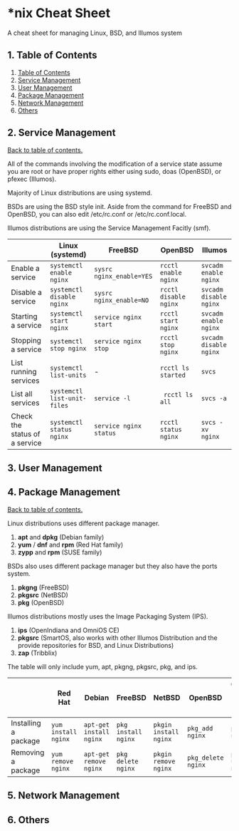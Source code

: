 # \*nix Cheat Sheet

A cheat sheet for managing Linux, BSD, and Illumos system

## 1. Table of Contents

1. [Table of Contents](#1-table-of-contents)
2. [Service Management](#2-service-management)
3. [User Management](#3-user-management)
4. [Package Management](#4-package-management)
5. [Network Management](#5-network-management)
6. [Others](#6-others)

## 2. Service Management

[Back to table of contents.](#1-table-of-contents)

All of the commands involving the modification of a service state assume you are root or have proper rights either using sudo, doas (OpenBSD), or pfexec (Illumos).

Majority of Linux distributions are using systemd.

BSDs are using the BSD style init. Aside from the command for FreeBSD and OpenBSD, you can also edit /etc/rc.conf or /etc/rc.conf.local.

Illumos distributions are using the Service Management Facitly (smf).

|| Linux (systemd) | FreeBSD | OpenBSD | Illumos
| --- | --- | --- | ---  | ---
| Enable a service | `systemctl enable nginx` | `sysrc nginx_enable=YES` | `rcctl enable nginx` | `svcadm enable nginx`
| Disable a service | `systemctl disable nginx` | `sysrc nginx_enable=NO` | `rcctl disable nginx` | `svcadm disable nginx`
| Starting a service | `systemctl start nginx` | `service nginx start` | `rcctl start nginx` | `svcadm enable nginx`
| Stopping a service | `systemctl stop nginx` | `service nginx stop` | `rcctl stop nginx` | `svcadm disable nginx`
| List running services | `systemctl list-units` | - | `rcctl ls started` | `svcs`
| List all services | `systemctl list-unit-files` | `service -l` | ` rcctl ls all` | `svcs -a`
| Check the status of a service | `systemctl status nginx` | `service nginx status` | `rcctl status nginx` | `svcs -xv nginx`



## 3. User Management

## 4. Package Management

[Back to table of contents.](#1-table-of-contents)

Linux distributions uses different package manager.

1. **apt** and **dpkg** (Debian family)
2. **yum** / **dnf** and **rpm** (Red Hat family)
3. **zypp** and **rpm** (SUSE family)

BSDs also uses different package manager but they also have the ports system.

1. **pkgng** (FreeBSD)
2. **pkgsrc** (NetBSD)
3. **pkg** (OpenBSD)

Illumos distributions mostly uses the Image Packaging System (IPS).

1. **ips** (OpenIndiana and OmniOS CE)
2. **pkgsrc** (SmartOS, also works with other Illumos Distribution and the provide repositories for  BSD, and Linux Distributions)
3. **zap** (Tribblix)

The table will only include yum, apt, pkgng, pkgsrc, pkg, and ips.

|| Red Hat | Debian | FreeBSD | NetBSD | OpenBSD | OpenIndiana / OmniOS Community Edition |
| --- | --- | --- | --- | --- | --- | ---
| Installing a package  | `yum install nginx` | `apt-get install nginx` | `pkg install nginx` | `pkgin install nginx` | `pkg_add nginx` | `pkg install nginx`
| Removing a package | `yum remove nginx` | `apt-get remove nginx` | `pkg delete nginx` | `pkgin remove nginx` | `pkg_delete nginx` | `pkg uninstall nginx`


## 5. Network Management

## 6. Others
